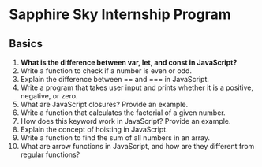 # Sapphire Sky Internship Program

## Basics

1. **What is the difference between var, let, and const in JavaScript?**
2. Write a function to check if a number is even or odd.
3. Explain the difference between == and === in JavaScript.
4. Write a program that takes user input and prints whether it is a positive, negative, or zero.
5. What are JavaScript closures? Provide an example.
6. Write a function that calculates the factorial of a given number.
7. How does this keyword work in JavaScript? Provide an example.
8. Explain the concept of hoisting in JavaScript.
9. Write a function to find the sum of all numbers in an array.
10. What are arrow functions in JavaScript, and how are they different from regular functions?
